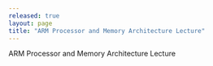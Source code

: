 ```yaml
---
released: true 
layout: page
title: "ARM Processor and Memory Architecture Lecture"
---
```


ARM Processor and Memory Architecture Lecture

